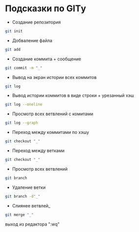 # Подсказки по GITу
* Создание репозитория 
```sh 
git init
```
* Добваление файла
```sh
git add
```
* Создание коммита + сообщение
```sh
git commit -m "_"
```
* Вывод на экран истории всех коммитов
```sh
git log
```
* Вывод истории коммитов в виде строки + урезанный хэш 
```sh
git log --oneline
```
* Просмотр всех ветвлений с комитами
```sh
git log --graph
```
* Переход между коммитами по хэшу
```sh
git checkout "_"
```
* Переход между ветками
```sh
git checkout "_"
```
* Просмотр всех ветвлений
```sh
git branch
```
* Удаление ветки
```sh
git branch -d"_"
```
* Слиянее ветвлей_
```sh
git merge "_"
```
выход из редактора ":wq"
